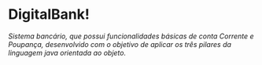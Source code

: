 # DigitalBank!
*Sistema bancário, que possui funcionalidades básicas de conta Corrente e Poupança, desenvolvido com  o objetivo de aplicar os três pilares da linguagem java orientada ao objeto.*
